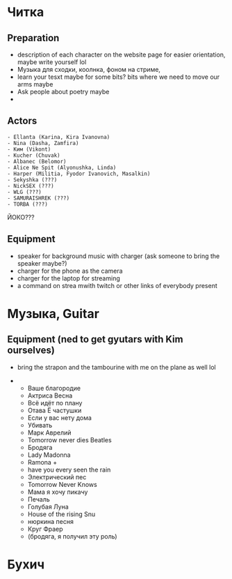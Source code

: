 # Читка

## Preparation
 - description of each character on the website page for easier orientation, maybe write yourself lol
 - Музыка для сходки, коолнка, фоном на стриме,
- learn your tesxt maybe for some bits? bits where we need to move our arms maybe
- Ask people about poetry maybe 
- 
## Actors
 
	- Ellanta (Karina, Kira Ivanovna)
	- Nina (Dasha, Zamfira)
	- Ким (Vikont)
	- Kucher (Chuvak)
	- Albanec (Belomor)
	- Alice Ne Spit (Alyonushka, Linda)
	- Harper (Militia, Fyodor Ivanovich, Masalkin)
	- Sekyshka (???)
	- NickSEX (???)
	- WLG (???)
	- SAMURAISHREK (???)
	- TORBA (???)

ЙОКО???

## Equipment
 - speaker for background music with charger (ask someone to bring the speaker maybe?)
 - charger for the phone as the camera
 - charger for the laptop for streaming
 - a command on strea mwith twitch or other links of everybody present

# Музыка, Guitar
## Equipment (ned to get gyutars  with Kim ourselves)
 - bring the strapon and the tambourine with me on the plane as well lol

 -  + Ваше благородие
    + Актриса Весна
    + Всё идёт по плану
    - Отава Ё частушки
    - Если у вас нету дома
    - Убивать
    - Марк Аврелий
    - Tomorrow never dies Beatles
    - Бродяга
    - Lady Madonna 
    - Ramona + 
    - have you every seen the rain
    - Электрический пес
    - Tomorrow Never Knows 
    - Мама я хочу пикачу
    - Печаль
    - Голубая Луна
    - House of the rising Snu
    - нюркина песня
    -  Круг Фраер
    -  (бродяга, я получил эту роль)

# Бухич
